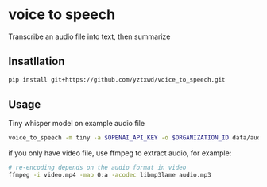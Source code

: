 # voice to speech

Transcribe an audio file into text, then summarize

## Insatllation

```bash
pip install git+https://github.com/yztxwd/voice_to_speech.git
```

## Usage

Tiny whisper model on example audio file

```bash
voice_to_speech -m tiny -a $OPENAI_API_KEY -o $ORGANIZATION_ID data/audio.mp3
```

if you only have video file, use ffmpeg to extract audio, for example:
```bash
# re-encoding depends on the audio format in video
ffmpeg -i video.mp4 -map 0:a -acodec libmp3lame audio.mp3
```
